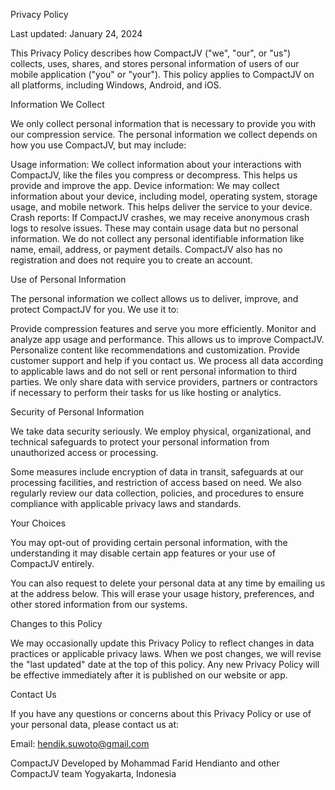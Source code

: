 Privacy Policy

Last updated: January 24, 2024

This Privacy Policy describes how CompactJV ("we", "our", or "us") collects, uses, shares, and stores personal information of users of our mobile application ("you" or "your"). This policy applies to CompactJV on all platforms, including Windows, Android, and iOS.

Information We Collect

We only collect personal information that is necessary to provide you with our compression service. The personal information we collect depends on how you use CompactJV, but may include:

Usage information: We collect information about your interactions with CompactJV, like the files you compress or decompress. This helps us provide and improve the app.
Device information: We may collect information about your device, including model, operating system, storage usage, and mobile network. This helps deliver the service to your device.
Crash reports: If CompactJV crashes, we may receive anonymous crash logs to resolve issues. These may contain usage data but no personal information.
We do not collect any personal identifiable information like name, email, address, or payment details. CompactJV also has no registration and does not require you to create an account.

Use of Personal Information

The personal information we collect allows us to deliver, improve, and protect CompactJV for you. We use it to:

Provide compression features and serve you more efficiently.
Monitor and analyze app usage and performance. This allows us to improve CompactJV.
Personalize content like recommendations and customization.
Provide customer support and help if you contact us.
We process all data according to applicable laws and do not sell or rent personal information to third parties. We only share data with service providers, partners or contractors if necessary to perform their tasks for us like hosting or analytics.

Security of Personal Information

We take data security seriously. We employ physical, organizational, and technical safeguards to protect your personal information from unauthorized access or processing.

Some measures include encryption of data in transit, safeguards at our processing facilities, and restriction of access based on need. We also regularly review our data collection, policies, and procedures to ensure compliance with applicable privacy laws and standards.

Your Choices

You may opt-out of providing certain personal information, with the understanding it may disable certain app features or your use of CompactJV entirely.

You can also request to delete your personal data at any time by emailing us at the address below. This will erase your usage history, preferences, and other stored information from our systems.

Changes to this Policy

We may occasionally update this Privacy Policy to reflect changes in data practices or applicable privacy laws. When we post changes, we will revise the "last updated" date at the top of this policy. Any new Privacy Policy will be effective immediately after it is published on our website or app.

Contact Us

If you have any questions or concerns about this Privacy Policy or use of your personal data, please contact us at:

Email: hendik.suwoto@gmail.com

CompactJV
Developed by Mohammad Farid Hendianto and other CompactJV team
Yogyakarta, Indonesia

